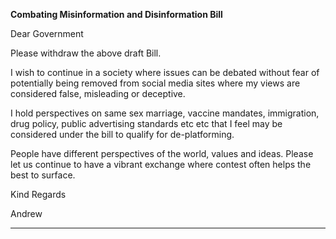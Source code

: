 **Combating Misinformation and Disinformation Bill**

Dear Government

Please withdraw the above draft Bill.

I wish to continue in a society where issues can be debated without fear of potentially being
removed from social media sites where my views are considered false, misleading or deceptive.

I hold perspectives on same sex marriage, vaccine mandates, immigration, drug policy, public
advertising standards etc etc that I feel may be considered under the bill to qualify for de-platforming.

People have different perspectives of the world, values and ideas. Please let us continue to have a
vibrant exchange where contest often helps the best to surface.

Kind Regards

Andrew


-----

